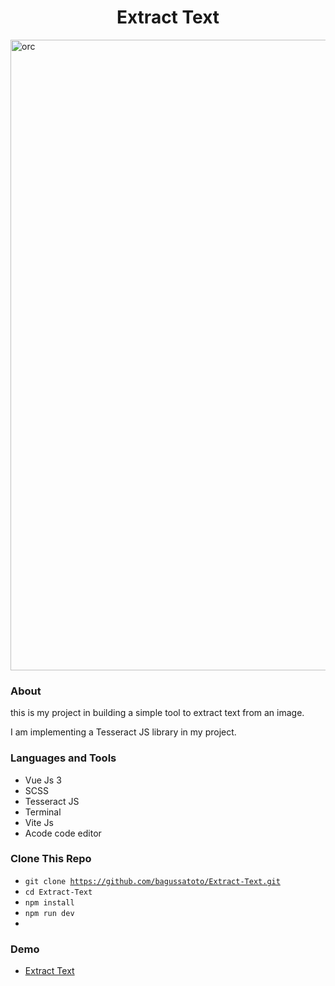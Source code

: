 <h1 align="center">Extract Text</h1>

<img width="1009" alt="orc" src="https://user-images.githubusercontent.com/87259393/185617654-f8c62f65-e614-4d80-8af2-3b46cb29dd90.png">


### About
this is my project in building a simple tool to extract text from an image. 

I am implementing a Tesseract JS library in my project.

### Languages and Tools
- Vue Js 3
- SCSS
- Tesseract JS
- Terminal
- Vite Js
- Acode code editor

### Clone This Repo
- <code>git clone https://github.com/bagussatoto/Extract-Text.git </code>
- <code>cd Extract-Text</code>
- <code>npm install</code>
- <code>npm run dev</code>
- 
### Demo 
- [Extract Text](https://extract-image-to-text.vercel.app/)
